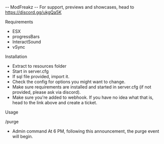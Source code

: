 -- ModFreakz
-- For support, previews and showcases, head to https://discord.gg/ukgQa5K

Requirements
- ESX
- progressBars
- InteractSound
- vSync

Installation
- Extract to resources folder
- Start in server.cfg
- If sql file provided, import it.
- Check the config for options you might want to change.
- Make sure requirements are installed and started in server.cfg (if not provided, please ask via discord).
- Make sure you're added to webhook. If you have no idea what that is, head to the link above and create a ticket.

Usage

/purge
- Admin command
At 6 PM, following this announcement, the purge event will begin.